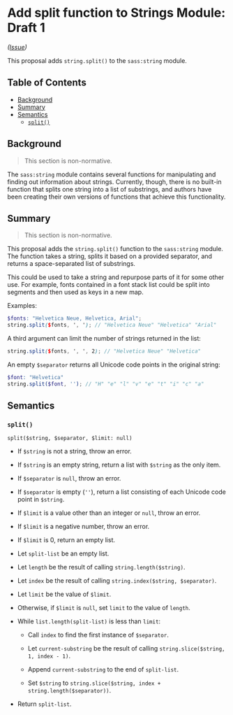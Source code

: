 # Add split function to Strings Module: Draft 1

*([Issue](https://github.com/sass/sass/issues/1950))*

This proposal adds `string.split()` to the `sass:string` module.

## Table of Contents

* [Background](#background)
* [Summary](#summary)
* [Semantics](#semantics)
  * [`split()`](#split)

## Background

> This section is non-normative.

The `sass:string` module contains several functions for manipulating and finding 
out information about strings. Currently, though, there is no built-in function 
that splits one string into a list of substrings, and authors have been creating 
their own versions of functions that achieve this functionality.

## Summary

> This section is non-normative.

This proposal adds the `string.split()` function to the `sass:string` module. 
The function takes a string, splits it based on a provided separator, and 
returns a space-separated list of substrings.

This could be used to take a string and repurpose parts of it for some other 
use. For example, fonts contained in a font stack list could be split into 
segments and then used as keys in a new map. 

Examples:

```scss
$fonts: "Helvetica Neue, Helvetica, Arial";
string.split($fonts, ', '); // "Helvetica Neue" "Helvetica" "Arial"
```

A third argument can limit the number of strings 
returned in the list:

```scss
string.split($fonts, ', ', 2); // "Helvetica Neue" "Helvetica"
```


An empty `$separator` returns all Unicode code points in the original string:

```scss
$font: "Helvetica"
string.split($font, ''); // "H" "e" "l" "v" "e" "t" "i" "c" "a"
```


## Semantics

### `split()`

```
split($string, $separator, $limit: null)
```

* If `$string` is not a string, throw an error.

* If `$string` is an empty string, return a list with `$string` as the only 
item.

* If `$separator` is `null`, throw an error.

* If `$separator` is empty (`''`), return a list consisting of each Unicode code 
point in `$string`.

* If `$limit` is a value other than an integer or `null`, throw an error.

* If `$limit` is a negative number, throw an error. 

* If `$limit` is 0, return an empty list.

* Let `split-list` be an empty list.

* Let `length` be the result of calling `string.length($string)`.

* Let `index` be the result of calling `string.index($string, $separator)`.

* Let `limit` be the value of `$limit`.

* Otherwise, if `$limit` is `null`, set `limit` to the value of `length`.

* While `list.length(split-list)` is less than `limit`:

    * Call `index` to find the first instance of `$separator`.

    * Let `current-substring` be the result of calling 
    `string.slice($string, 1, index - 1)`.

    * Append `current-substring` to the end of `split-list`.
    
    * Set `$string` to 
    `string.slice($string, index + string.length($separator))`.

* Return `split-list`.
